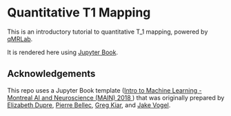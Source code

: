 # Quantitative T1 Mapping

This is an introductory tutorial to quantitative T_1 mapping, powered by [qMRLab](http://www.qmrlab.org).

It is rendered here using [Jupyter Book](https://github.com/jupyter/jupyter-book).

## Acknowledgements

This repo uses a Jupyter Book template ([Intro to Machine Learning - Montreal AI and Neuroscience (MAIN) 2018 ](https://github.com/brainhack101/introML-book)) that was originally prepared by 
[Elizabeth Dupre](https://elizabeth-dupre.com),
[Pierre Bellec](https://simexp.github.io/lab-website/),
[Greg Kiar](http://gkiar.me),
and [Jake Vogel](https://scholar.google.ca/citations?user=1m6yqlwAAAAJ&hl=en).
